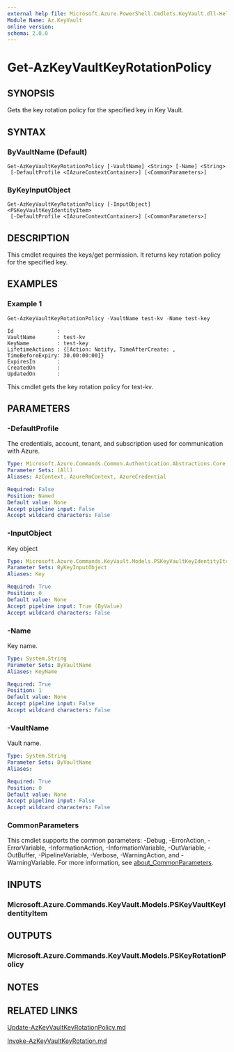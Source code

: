 ```yaml
---
external help file: Microsoft.Azure.PowerShell.Cmdlets.KeyVault.dll-Help.xml
Module Name: Az.KeyVault
online version:
schema: 2.0.0
---
```


# Get-AzKeyVaultKeyRotationPolicy

## SYNOPSIS
Gets the key rotation policy for the specified key in Key Vault.

## SYNTAX

### ByVaultName (Default)
```
Get-AzKeyVaultKeyRotationPolicy [-VaultName] <String> [-Name] <String>
 [-DefaultProfile <IAzureContextContainer>] [<CommonParameters>]
```

### ByKeyInputObject
```
Get-AzKeyVaultKeyRotationPolicy [-InputObject] <PSKeyVaultKeyIdentityItem>
 [-DefaultProfile <IAzureContextContainer>] [<CommonParameters>]
```

## DESCRIPTION
This cmdlet requires the keys/get permission. It returns key rotation policy for the specified key.

## EXAMPLES

### Example 1
```powershell
Get-AzKeyVaultKeyRotationPolicy -VaultName test-kv -Name test-key
```

```output
Id              :
VaultName       : test-kv
KeyName         : test-key
LifetimeActions : {[Action: Notify, TimeAfterCreate: , TimeBeforeExpiry: 30.00:00:00]}
ExpiresIn       :
CreatedOn       :
UpdatedOn       :
```

This cmdlet gets the key rotation policy for test-kv.

## PARAMETERS

### -DefaultProfile
The credentials, account, tenant, and subscription used for communication with Azure.

```yaml
Type: Microsoft.Azure.Commands.Common.Authentication.Abstractions.Core.IAzureContextContainer
Parameter Sets: (All)
Aliases: AzContext, AzureRmContext, AzureCredential

Required: False
Position: Named
Default value: None
Accept pipeline input: False
Accept wildcard characters: False
```

### -InputObject
Key object

```yaml
Type: Microsoft.Azure.Commands.KeyVault.Models.PSKeyVaultKeyIdentityItem
Parameter Sets: ByKeyInputObject
Aliases: Key

Required: True
Position: 0
Default value: None
Accept pipeline input: True (ByValue)
Accept wildcard characters: False
```

### -Name
Key name.

```yaml
Type: System.String
Parameter Sets: ByVaultName
Aliases: KeyName

Required: True
Position: 1
Default value: None
Accept pipeline input: False
Accept wildcard characters: False
```

### -VaultName
Vault name.

```yaml
Type: System.String
Parameter Sets: ByVaultName
Aliases:

Required: True
Position: 0
Default value: None
Accept pipeline input: False
Accept wildcard characters: False
```

### CommonParameters
This cmdlet supports the common parameters: -Debug, -ErrorAction, -ErrorVariable, -InformationAction, -InformationVariable, -OutVariable, -OutBuffer, -PipelineVariable, -Verbose, -WarningAction, and -WarningVariable. For more information, see [about_CommonParameters](http://go.microsoft.com/fwlink/?LinkID=113216).

## INPUTS

### Microsoft.Azure.Commands.KeyVault.Models.PSKeyVaultKeyIdentityItem

## OUTPUTS

### Microsoft.Azure.Commands.KeyVault.Models.PSKeyRotationPolicy

## NOTES

## RELATED LINKS

[Update-AzKeyVaultKeyRotationPolicy.md](./Update-AzKeyVaultKeyRotationPolicy.md)

[Invoke-AzKeyVaultKeyRotation.md](./Invoke-AzKeyVaultKeyRotation.md)